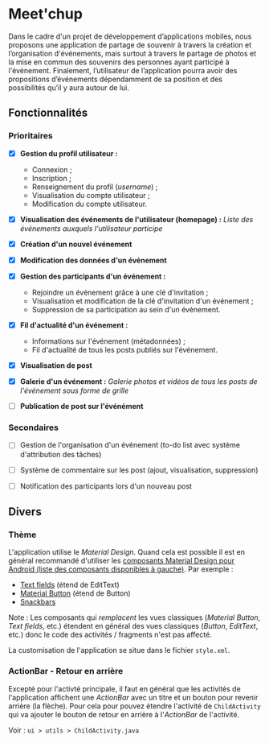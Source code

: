 # Meet'chup

Dans le cadre d'un projet de développement d’applications mobiles, nous proposons une application de partage de souvenir à travers la création et l’organisation d'événements, mais surtout à travers le partage de photos et la mise en commun des souvenirs des personnes ayant participé à l'événement. Finalement, l’utilisateur de l’application pourra avoir des propositions d’événements dépendamment de sa position et des possibilités qu’il y aura autour de lui. 

## Fonctionnalités

### Prioritaires
- [x] **Gestion du profil utilisateur :** 
    - Connexion ; 
    - Inscription ; 
    - Renseignement du profil (*username*) ; 
    - Visualisation du compte utilisateur ; 
    - Modification du compte utilisateur.
- [x] **Visualisation des événements de l'utilisateur (homepage) :** *Liste des événements auxquels l'utilisateur participe*
- [x] **Création d'un nouvel événement**
- [x] **Modification des données d'un événement**
- [x] **Gestion des participants d'un événement :** 
    - Rejoindre un événement grâce à une clé d'invitation ; 
    - Visualisation et modification de la clé d'invitation d'un événement ; 
    - Suppression de sa participation au sein d'un événement.
- [x] **Fil d'actualité d'un événement :** 
    - Informations sur l'événement (métadonnées) ; 
    - Fil d'actualité de tous les posts publiés sur l'événement.
- [x] **Visualisation de post**
- [x] **Galerie d'un événement :** *Galerie photos et vidéos de tous les posts de l'événement sous forme de grille*
- [ ] **Publication de post sur l'événément**


### Secondaires
- [ ] Gestion de l'organisation d'un événement (to-do list avec système d'attribution des tâches)
- [ ] Système de commentaire sur les post (ajout, visualisation, suppression)
- [ ] Notification des participants lors d'un nouveau post


## Divers

### Thème
L'application utilise le *Material Design*. Quand cela est possible il est en général recommandé d'utiliser les [composants Material Design pour Android (liste des composants disponibles à gauche)](https://material.io/develop/android/). Par exemple :
- [Text fields](https://material.io/develop/android/components/text-input-layout/) (étend de EditText)
- [Material Button](https://material.io/develop/android/components/material-button/) (étend de Button)
- [Snackbars](https://material.io/develop/android/components/snackbar/)

Note : Les composants qui *remplacent* les vues classiques (*Material Button*, *Text fields*, etc.) étendent en général des vues classiques (*Button*, *EditText*, etc.) donc le code des activités / fragments n'est pas affecté.

La customisation de l'application se situe dans le fichier `style.xml`.


### ActionBar - Retour en arrière
Excepté pour l'activté principale, il faut en général que les activités de l'application affichent une *ActionBar* avec un titre et un bouton pour revenir arrière (la flèche). Pour cela pour pouvez étendre l'activité de `ChildActivity` qui va ajouter le bouton de retour en arrière à l'*ActionBar* de l'activité. 

Voir : `ui > utils > ChildActivity.java`
